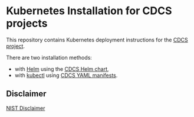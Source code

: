 # Kubernetes Installation for CDCS projects

This repository contains Kubernetes deployment instructions for the 
[CDCS project](https://github.com/usnistgov/cdcs-docker).

There are two installation methods:
- with [Helm](https://helm.sh/) using the [CDCS Helm chart](helm-chart/README.md),
- with [kubectl](https://kubernetes.io/docs/reference/kubectl/) using [CDCS YAML manifests](manifests/README.md).

## Disclaimer
[NIST Disclaimer](LICENSE.md)